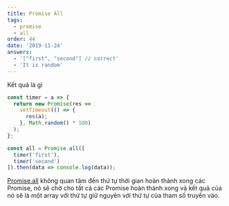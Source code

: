 ```yaml
---
title: Promise All
tags:
  - promise
  - all
order: 44
date: '2019-11-24'
answers:
  - '["first", "second"] // correct'
  - 'It is random'
---
```


Kết quả là gì

```javascript
const timer = a => {
  return new Promise(res =>
    setTimeout(() => {
      res(a);
    }, Math.random() * 100)
  );
};

const all = Promise.all([
  timer('first'),
  timer('second')
]).then(data => console.log(data));
```

<!-- explanation -->

[Promise.all](http://duthaho.com/blogs/js-promise) không quan tâm đến thứ tự thời gian hoàn thành xong các Promise, nó sẽ chờ cho tất cả các Promise hoàn thành xong và kết quả của nó sẽ là một array với thứ tự giữ nguyên với thứ tự của tham số truyền vào.
